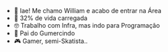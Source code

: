 - 👋 Iae! Me chamo William e acabo de entrar na Área
- 🔋 32% de vida carregada
- 🤓 Trabalho com Infra, mas indo para Programação
- 🐶 Pai do Gumercindo
- 🎮 Gamer, semi-Skatista..
